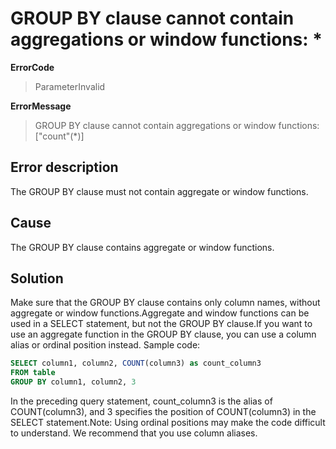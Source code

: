 # GROUP BY clause cannot contain aggregations or window functions: \*

**ErrorCode**

> ParameterInvalid

**ErrorMessage**

> GROUP BY clause cannot contain aggregations or window functions: ["count"(*)]

## Error description

The GROUP BY clause must not contain aggregate or window functions.

## Cause

The GROUP BY clause contains aggregate or window functions.

## Solution

Make sure that the GROUP BY clause contains only column names, without aggregate or window functions.Aggregate and window functions can be used in a SELECT statement, but not the GROUP BY clause.If you want to use an aggregate function in the GROUP BY clause, you can use a column alias or ordinal position instead.
Sample code:

```SQL
SELECT column1, column2, COUNT(column3) as count_column3
FROM table
GROUP BY column1, column2, 3
```

In the preceding query statement, count_column3 is the alias of COUNT(column3), and 3 specifies the position of COUNT(column3) in the SELECT statement.Note: Using ordinal positions may make the code difficult to understand. We recommend that you use column aliases.
